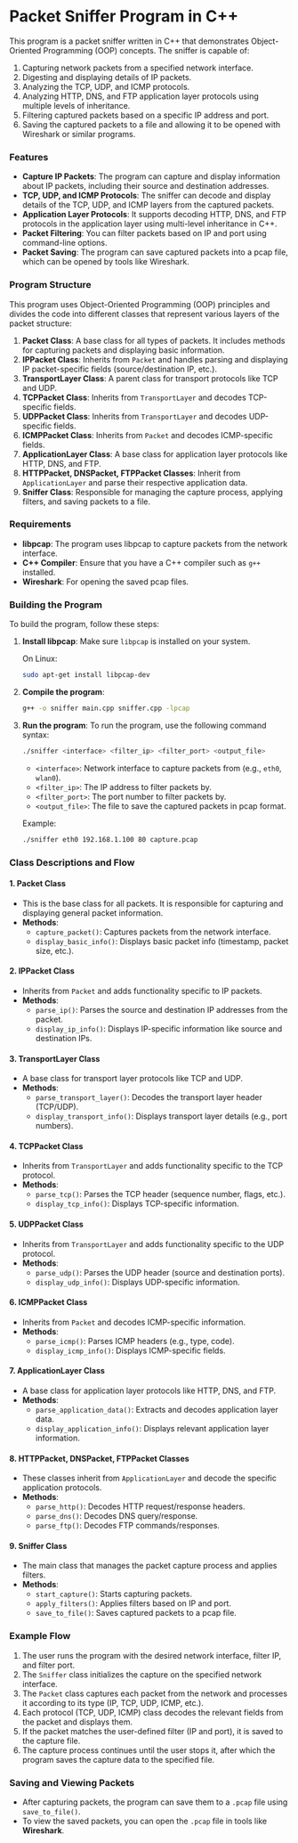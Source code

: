 # Packet Sniffer Program in C++

This program is a packet sniffer written in C++ that demonstrates Object-Oriented Programming (OOP) concepts. The sniffer is capable of:

1. Capturing network packets from a specified network interface.
2. Digesting and displaying details of IP packets.
3. Analyzing the TCP, UDP, and ICMP protocols.
4. Analyzing HTTP, DNS, and FTP application layer protocols using multiple levels of inheritance.
5. Filtering captured packets based on a specific IP address and port.
6. Saving the captured packets to a file and allowing it to be opened with Wireshark or similar programs.

### Features

- **Capture IP Packets**: The program can capture and display information about IP packets, including their source and destination addresses.
- **TCP, UDP, and ICMP Protocols**: The sniffer can decode and display details of the TCP, UDP, and ICMP layers from the captured packets.
- **Application Layer Protocols**: It supports decoding HTTP, DNS, and FTP protocols in the application layer using multi-level inheritance in C++.
- **Packet Filtering**: You can filter packets based on IP and port using command-line options.
- **Packet Saving**: The program can save captured packets into a pcap file, which can be opened by tools like Wireshark.

### Program Structure

This program uses Object-Oriented Programming (OOP) principles and divides the code into different classes that represent various layers of the packet structure:

1. **Packet Class**: A base class for all types of packets. It includes methods for capturing packets and displaying basic information.
2. **IPPacket Class**: Inherits from `Packet` and handles parsing and displaying IP packet-specific fields (source/destination IP, etc.).
3. **TransportLayer Class**: A parent class for transport protocols like TCP and UDP.
4. **TCPPacket Class**: Inherits from `TransportLayer` and decodes TCP-specific fields.
5. **UDPPacket Class**: Inherits from `TransportLayer` and decodes UDP-specific fields.
6. **ICMPPacket Class**: Inherits from `Packet` and decodes ICMP-specific fields.
7. **ApplicationLayer Class**: A base class for application layer protocols like HTTP, DNS, and FTP.
8. **HTTPPacket, DNSPacket, FTPPacket Classes**: Inherit from `ApplicationLayer` and parse their respective application data.
9. **Sniffer Class**: Responsible for managing the capture process, applying filters, and saving packets to a file.

### Requirements

- **libpcap**: The program uses libpcap to capture packets from the network interface.
- **C++ Compiler**: Ensure that you have a C++ compiler such as `g++` installed.
- **Wireshark**: For opening the saved pcap files.

### Building the Program

To build the program, follow these steps:

1. **Install libpcap**: Make sure `libpcap` is installed on your system.

   On Linux:
   ```bash
   sudo apt-get install libpcap-dev
   ```

2. **Compile the program**:
   ```bash
   g++ -o sniffer main.cpp sniffer.cpp -lpcap
   ```

3. **Run the program**:
   To run the program, use the following command syntax:
   ```bash
   ./sniffer <interface> <filter_ip> <filter_port> <output_file>
   ```

   - `<interface>`: Network interface to capture packets from (e.g., `eth0`, `wlan0`).
   - `<filter_ip>`: The IP address to filter packets by.
   - `<filter_port>`: The port number to filter packets by.
   - `<output_file>`: The file to save the captured packets in pcap format.

   Example:
   ```bash
   ./sniffer eth0 192.168.1.100 80 capture.pcap
   ```

### Class Descriptions and Flow

#### 1. **Packet Class**
- This is the base class for all packets. It is responsible for capturing and displaying general packet information.
- **Methods**:
  - `capture_packet()`: Captures packets from the network interface.
  - `display_basic_info()`: Displays basic packet info (timestamp, packet size, etc.).

#### 2. **IPPacket Class**
- Inherits from `Packet` and adds functionality specific to IP packets.
- **Methods**:
  - `parse_ip()`: Parses the source and destination IP addresses from the packet.
  - `display_ip_info()`: Displays IP-specific information like source and destination IPs.

#### 3. **TransportLayer Class**
- A base class for transport layer protocols like TCP and UDP.
- **Methods**:
  - `parse_transport_layer()`: Decodes the transport layer header (TCP/UDP).
  - `display_transport_info()`: Displays transport layer details (e.g., port numbers).

#### 4. **TCPPacket Class**
- Inherits from `TransportLayer` and adds functionality specific to the TCP protocol.
- **Methods**:
  - `parse_tcp()`: Parses the TCP header (sequence number, flags, etc.).
  - `display_tcp_info()`: Displays TCP-specific information.

#### 5. **UDPPacket Class**
- Inherits from `TransportLayer` and adds functionality specific to the UDP protocol.
- **Methods**:
  - `parse_udp()`: Parses the UDP header (source and destination ports).
  - `display_udp_info()`: Displays UDP-specific information.

#### 6. **ICMPPacket Class**
- Inherits from `Packet` and decodes ICMP-specific information.
- **Methods**:
  - `parse_icmp()`: Parses ICMP headers (e.g., type, code).
  - `display_icmp_info()`: Displays ICMP-specific fields.

#### 7. **ApplicationLayer Class**
- A base class for application layer protocols like HTTP, DNS, and FTP.
- **Methods**:
  - `parse_application_data()`: Extracts and decodes application layer data.
  - `display_application_info()`: Displays relevant application layer information.

#### 8. **HTTPPacket, DNSPacket, FTPPacket Classes**
- These classes inherit from `ApplicationLayer` and decode the specific application protocols.
- **Methods**:
  - `parse_http()`: Decodes HTTP request/response headers.
  - `parse_dns()`: Decodes DNS query/response.
  - `parse_ftp()`: Decodes FTP commands/responses.

#### 9. **Sniffer Class**
- The main class that manages the packet capture process and applies filters.
- **Methods**:
  - `start_capture()`: Starts capturing packets.
  - `apply_filters()`: Applies filters based on IP and port.
  - `save_to_file()`: Saves captured packets to a pcap file.

### Example Flow

1. The user runs the program with the desired network interface, filter IP, and filter port.
2. The `Sniffer` class initializes the capture on the specified network interface.
3. The `Packet` class captures each packet from the network and processes it according to its type (IP, TCP, UDP, ICMP, etc.).
4. Each protocol (TCP, UDP, ICMP) class decodes the relevant fields from the packet and displays them.
5. If the packet matches the user-defined filter (IP and port), it is saved to the capture file.
6. The capture process continues until the user stops it, after which the program saves the capture data to the specified file.

### Saving and Viewing Packets

- After capturing packets, the program can save them to a `.pcap` file using `save_to_file()`.
- To view the saved packets, you can open the `.pcap` file in tools like **Wireshark**.
